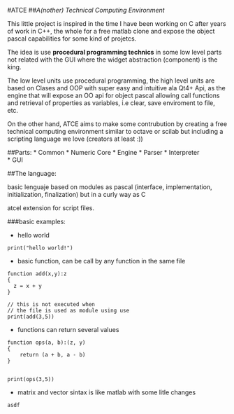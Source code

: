#ATCE
##*A(nother) Technical Computing Environment*

This little project is inspired in the time I have been working on C after years of work in C++, the whole for a free matlab clone and expose the object pascal capabilities for some kind of projetcs.

The idea is use **procedural programming technics** in some low level parts not related with the GUI where the widget abstraction (component) is the king.

The low level units use procedural programming, the high level units are based on Clases and OOP with super easy and intuitive ala Qt4+ Api, as the engine that will expose an OO api for object pascal allowing call functions and retrieval of properties as variables, i.e clear, save enviroment to file, etc.

On the other hand, ATCE aims to make some contrubution by creating a free technical computing environment similar to octave or scilab but including a scripting language we love (creators at least :))

##Parts:
	* Common
	* Numeric Core
	* Engine
	* Parser
	* Interpreter	
	* GUI


##The language:

basic lenguaje based on modules as pascal (interface, implementation, initialization, finalization)
but in a curly way as C

atcel extension for script files.


###basic examples:

* hello world
```
print("hello world!")
```


* basic function, can be call by any function in
  the same file
```
function add(x,y):z 
{
  z = x + y
} 

// this is not executed when 
// the file is used as module using use
print(add(3,5))
```

* functions can return several values
```
function ops(a, b):(z, y) 
{
	return (a + b, a - b)
}


print(ops(3,5))
```

* matrix and vector sintax is like matlab with some litle changes
```
asdf
```

